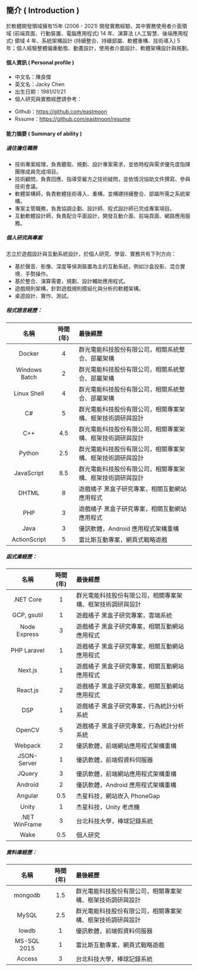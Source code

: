 ## 簡介 ( Introduction )

於軟體開發領域擁有15年 (2006 - 2021) 開發實務經驗，其中實務使用者介面領域 (前端頁面、行動裝置、電腦應用程式) 14 年、演算法 (人工智慧、後端應用程式) 領域 4 年、系統架構設計 (持續整合、持續部屬、軟體重構、技術導入) 5 年；個人經驗整體偏重動態、動畫設計，使用者介面設計、軟體架構設計與規劃。

#### 個人資訊 ( Personal profile )

+ 中文名：陳良傑
+ 英文名：Jacky Chen
+ 出生日期：1981/01/21
+	個人研究與實務經歷請參考：
  - Github：https://github.com/eastmoon
  - Rssume：https://github.com/eastmoon/resume

#### 能力摘要 ( Summary of ability )

##### 過往擔任職務

+ 技術專案經理，負責聽取、規劃、設計專案需求，並依時程與需求優先度指揮團隊成員完成項目。
+ 技術顧問，負責回應、指導受雇方之技術疑問，並依情況協助文件撰寫、參與技術會議。
+ 軟體架構師，負責軟體技術導入、重構，並構建持續整合、部屬所需之系統架構。
+ 專案主管職務，負責協調企劃、設計師、程式設計師已完成專案項目。
+ 互動軟體設計師，負責配合平面設計，開發互動介面、前端頁面、網路應用服務。


##### 個人研究與專案

志立於遊戲設計與互動系統設計，於個人研究、學習、實務共有下列方向：

+ 基於聲音、影像、深度等偵測裝置為主的互動系統，例如沙盒投影、混合實境、手勢操作。
+ 基於整合、演算需要，規劃、設計輔助應用程式。
+ 遊戲規則架構，針對遊戲規則模組化與分析的軟體架構。
+ 桌遊設計、實作、測試。

##### 程式語言經歷：

| 名稱 | 時間 (年) | 最後經歷 |
| :-: | :-: | :------ |
| Docker | 4 | 群光電能科技股份有限公司，相關系統整合、部屬架構 |
| Windows Batch | 2 | 群光電能科技股份有限公司，相關系統整合、部屬架構 |
| Linux Shell | 4 | 群光電能科技股份有限公司，相關系統整合、部屬架構 |
| C# | 5 | 群光電能科技股份有限公司，相關專案架構、框架技術調研與設計 |
| C++ | 4.5 | 群光電能科技股份有限公司，相關專案架構、框架技術調研與設計 |
| Python | 2.5 | 群光電能科技股份有限公司，相關專案架構、框架技術調研與設計 |
| JavaScript | 8.5 | 群光電能科技股份有限公司，相關專案架構、框架技術調研與設計 |
| DHTML | 8 | 遊戲橘子 黑盒子研究專案，相關互動網站應用程式 |
| PHP | 3 | 遊戲橘子 黑盒子研究專案，相關互動網站應用程式 |
| Java | 3 | 優訊軟體，Android 應用程式架構重構 |
| ActionScript | 5 | 雷比斯互動專案，網頁式戰略遊戲 |

##### 函式庫經歷：

| 名稱 | 時間 (年) | 最後經歷 |
| :-: | :-: | :------ |
| .NET Core | 1 | 群光電能科技股份有限公司，相關專案架構、框架技術調研與設計 |
| GCP, gsutil | 1 | 遊戲橘子 黑盒子研究專案，雲端系統 |
| Node Express | 3 | 遊戲橘子 黑盒子研究專案，相關互動網站應用程式 |
| PHP Laravel | 1 | 遊戲橘子 黑盒子研究專案，相關互動網站應用程式 |
| Next.js | 1 | 遊戲橘子 黑盒子研究專案，相關互動網站應用程式 |
| React.js | 2 | 遊戲橘子 黑盒子研究專案，相關互動網站應用程式 |
| DSP | 1 | 遊戲橘子 黑盒子研究專案，行為統計分析系統 |
| OpenCV | 5 | 遊戲橘子 黑盒子研究專案，行為統計分析系統 |
| Webpack | 2 | 優訊軟體，前端網站應用程式架構重構 |
| JSON-Server | 1 | 優訊軟體，前端假資料伺服器 |
| JQuery | 3 | 優訊軟體，前端網站應用程式架構重構 |
| Android | 2 | 優訊軟體，Android 應用程式架構重構 |
| Angular | 0.5 | 杰星科技，網站崁入 PhoneGap |
| Unity | 1 | 杰星科技，Unity 老虎機 |
| .NET WinFrame | 3 | 台北科技大學，棒球記錄系統 |
| Wake | 0.5 | 個人研究 |

##### 資料庫經歷：

| 名稱 | 時間 (年) | 最後經歷 |
| :-: | :-: | :------ |
| mongodb | 1.5 |  群光電能科技股份有限公司，相關專案架構、框架技術調研與設計 |
| MySQL | 2.5 | 群光電能科技股份有限公司，相關專案架構、框架技術調研與設計 |
| lowdb | 1 |  優訊軟體，前端假資料伺服器 |
| MS-SQL 2015 | 1 | 雷比斯互動專案，網頁式戰略遊戲 |
| Access | 3 | 台北科技大學，棒球記錄系統 |
